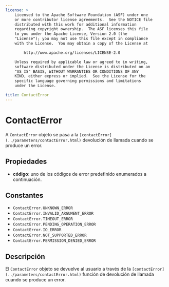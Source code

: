 ```yaml
---
license: >
    Licensed to the Apache Software Foundation (ASF) under one
    or more contributor license agreements.  See the NOTICE file
    distributed with this work for additional information
    regarding copyright ownership.  The ASF licenses this file
    to you under the Apache License, Version 2.0 (the
    "License"); you may not use this file except in compliance
    with the License.  You may obtain a copy of the License at

        http://www.apache.org/licenses/LICENSE-2.0

    Unless required by applicable law or agreed to in writing,
    software distributed under the License is distributed on an
    "AS IS" BASIS, WITHOUT WARRANTIES OR CONDITIONS OF ANY
    KIND, either express or implied.  See the License for the
    specific language governing permissions and limitations
    under the License.

title: ContactError
---
```


# ContactError

A `ContactError` objeto se pasa a la `[contactError](../parameters/contactError.html)` devolución de llamada cuando se produce un error.

## Propiedades

*   **código**: uno de los códigos de error predefinido enumerados a continuación.

## Constantes

*   `ContactError.UNKNOWN_ERROR`
*   `ContactError.INVALID_ARGUMENT_ERROR`
*   `ContactError.TIMEOUT_ERROR`
*   `ContactError.PENDING_OPERATION_ERROR`
*   `ContactError.IO_ERROR`
*   `ContactError.NOT_SUPPORTED_ERROR`
*   `ContactError.PERMISSION_DENIED_ERROR`

## Descripción

El `ContactError` objeto se devuelve al usuario a través de la `[contactError](../parameters/contactError.html)` función de devolución de llamada cuando se produce un error.